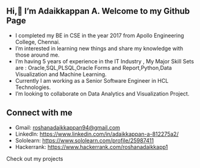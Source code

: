 ## Hi,👋 I’m Adaikkappan A. Welcome to my Github Page
- I completed my BE in CSE in the year 2017 from Apollo Engineering College, Chennai.
- I’m interested in learning new things and share my knowledge with those around me.
- I’m having 5 years of experience in the IT Industry , My Major Skill Sets are : Oracle,SQL,PLSQL,Oracle Forms and Report,Python,Data Visualization and Machine Learning.
- Currently I am working as a Senior Software Engineer in HCL Technologies.
- I’m looking to collaborate on Data Analytics and Visualization Project.

## Connect with me
- Gmail: roshanadaikkappan94@gmail.com
- LinkedIn: https://www.linkedin.com/in/adaikkappan-a-812275a2/
- Sololearn: https://www.sololearn.com/profile/25987411
- Hackerrank: https://www.hackerrank.com/roshanadaikkapp1

Check out my projects
